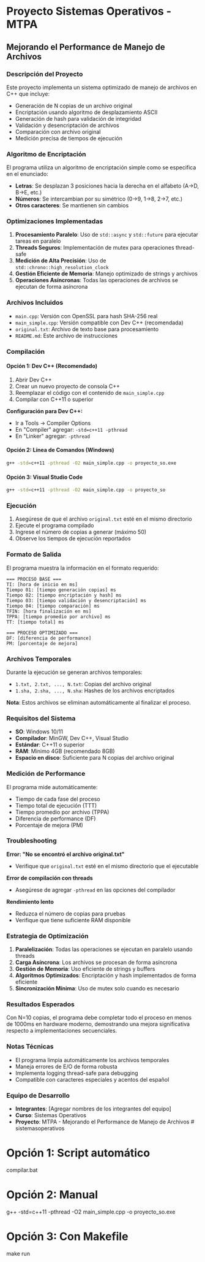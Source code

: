 # Proyecto Sistemas Operativos - MTPA
## Mejorando el Performance de Manejo de Archivos

### Descripción del Proyecto

Este proyecto implementa un sistema optimizado de manejo de archivos en C++ que incluye:
- Generación de N copias de un archivo original
- Encriptación usando algoritmo de desplazamiento ASCII
- Generación de hash para validación de integridad
- Validación y desencriptación de archivos
- Comparación con archivo original
- Medición precisa de tiempos de ejecución

### Algoritmo de Encriptación

El programa utiliza un algoritmo de encriptación simple como se especifica en el enunciado:
- **Letras**: Se desplazan 3 posiciones hacia la derecha en el alfabeto (A→D, B→E, etc.)
- **Números**: Se intercambian por su simétrico (0→9, 1→8, 2→7, etc.)
- **Otros caracteres**: Se mantienen sin cambios

### Optimizaciones Implementadas

1. **Procesamiento Paralelo**: Uso de `std::async` y `std::future` para ejecutar tareas en paralelo
2. **Threads Seguros**: Implementación de mutex para operaciones thread-safe
3. **Medición de Alta Precisión**: Uso de `std::chrono::high_resolution_clock`
4. **Gestión Eficiente de Memoria**: Manejo optimizado de strings y archivos
5. **Operaciones Asíncronas**: Todas las operaciones de archivos se ejecutan de forma asíncrona

### Archivos Incluidos

- `main.cpp`: Versión con OpenSSL para hash SHA-256 real
- `main_simple.cpp`: Versión compatible con Dev C++ (recomendada)
- `original.txt`: Archivo de texto base para procesamiento
- `README.md`: Este archivo de instrucciones

### Compilación

#### Opción 1: Dev C++ (Recomendado)
1. Abrir Dev C++
2. Crear un nuevo proyecto de consola C++
3. Reemplazar el código con el contenido de `main_simple.cpp`
4. Compilar con C++11 o superior

**Configuración para Dev C++:**
- Ir a Tools → Compiler Options
- En "Compiler" agregar: `-std=c++11 -pthread`
- En "Linker" agregar: `-pthread`

#### Opción 2: Línea de Comandos (Windows)
```bash
g++ -std=c++11 -pthread -O2 main_simple.cpp -o proyecto_so.exe
```

#### Opción 3: Visual Studio Code
```bash
g++ -std=c++11 -pthread -O2 main_simple.cpp -o proyecto_so
```

### Ejecución

1. Asegúrese de que el archivo `original.txt` esté en el mismo directorio
2. Ejecute el programa compilado
3. Ingrese el número de copias a generar (máximo 50)
4. Observe los tiempos de ejecución reportados

### Formato de Salida

El programa muestra la información en el formato requerido:

```
=== PROCESO BASE ===
TI: [hora de inicio en ms]
Tiempo 01: [tiempo generación copias] ms
Tiempo 02: [tiempo encriptación y hash] ms  
Tiempo 03: [tiempo validación y desencriptación] ms
Tiempo 04: [tiempo comparación] ms
TFIN: [hora finalización en ms]
TPPA: [tiempo promedio por archivo] ms
TT: [tiempo total] ms

=== PROCESO OPTIMIZADO ===
DF: [diferencia de performance]
PM: [porcentaje de mejora]
```

### Archivos Temporales

Durante la ejecución se generan archivos temporales:
- `1.txt, 2.txt, ..., N.txt`: Copias del archivo original
- `1.sha, 2.sha, ..., N.sha`: Hashes de los archivos encriptados

**Nota**: Estos archivos se eliminan automáticamente al finalizar el proceso.

### Requisitos del Sistema

- **SO**: Windows 10/11
- **Compilador**: MinGW, Dev C++, Visual Studio
- **Estándar**: C++11 o superior
- **RAM**: Mínimo 4GB (recomendado 8GB)
- **Espacio en disco**: Suficiente para N copias del archivo original

### Medición de Performance

El programa mide automáticamente:
- Tiempo de cada fase del proceso
- Tiempo total de ejecución (TTT)
- Tiempo promedio por archivo (TPPA)
- Diferencia de performance (DF)
- Porcentaje de mejora (PM)

### Troubleshooting

**Error: "No se encontró el archivo original.txt"**
- Verifique que `original.txt` esté en el mismo directorio que el ejecutable

**Error de compilación con threads**
- Asegúrese de agregar `-pthread` en las opciones del compilador

**Rendimiento lento**
- Reduzca el número de copias para pruebas
- Verifique que tiene suficiente RAM disponible

### Estrategia de Optimización

1. **Paralelización**: Todas las operaciones se ejecutan en paralelo usando threads
2. **Carga Asíncrona**: Los archivos se procesan de forma asíncrona
3. **Gestión de Memoria**: Uso eficiente de strings y buffers
4. **Algoritmos Optimizados**: Encriptación y hash implementados de forma eficiente
5. **Sincronización Mínima**: Uso de mutex solo cuando es necesario

### Resultados Esperados

Con N=10 copias, el programa debe completar todo el proceso en menos de 1000ms en hardware moderno, demostrando una mejora significativa respecto a implementaciones secuenciales.

### Notas Técnicas

- El programa limpia automáticamente los archivos temporales
- Maneja errores de E/O de forma robusta  
- Implementa logging thread-safe para debugging
- Compatible con caracteres especiales y acentos del español

### Equipo de Desarrollo

- **Integrantes**: [Agregar nombres de los integrantes del equipo]
- **Curso**: Sistemas Operativos
- **Proyecto**: MTPA - Mejorando el Performance de Manejo de Archivos # sistemasoperativos

# Opción 1: Script automático
compilar.bat

# Opción 2: Manual
g++ -std=c++11 -pthread -O2 main_simple.cpp -o proyecto_so.exe

# Opción 3: Con Makefile
make run
